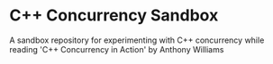 # C++ Concurrency Sandbox

A sandbox repository for experimenting with C++ concurrency while reading 'C++ Concurrency in Action' by Anthony Williams

